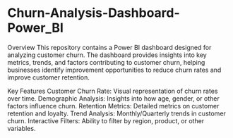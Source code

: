 # Churn-Analysis-Dashboard-Power_BI
Overview
This repository contains a Power BI dashboard designed for analyzing customer churn. The dashboard provides insights into key metrics, trends, and factors contributing to customer churn, helping businesses identify improvement opportunities to reduce churn rates and improve customer retention.

Key Features
Customer Churn Rate: Visual representation of churn rates over time.
Demographic Analysis: Insights into how age, gender, or other factors influence churn.
Retention Metrics: Detailed metrics on customer retention and loyalty.
Trend Analysis: Monthly/Quarterly trends in customer churn.
Interactive Filters: Ability to filter by region, product, or other variables.
